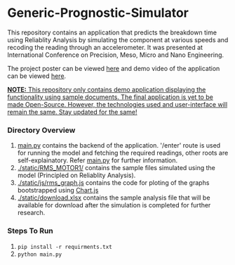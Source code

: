 # Generic-Prognostic-Simulator

This repository contains an application that predicts the breakdown time using Reliablity Analysis by simulating the component at various speeds and recoding the reading through an accelerometer. It was presented at International Conference on Precision, Meso, Micro and Nano Engineering.

The project poster can be viewed [here](./Project_Poster.pdf) and demo video of the application can be viewed [here](https://youtu.be/w2jPJMDxUsw).

<ins><strong>NOTE:</strong> This repository only contains demo application displaying the functionality using sample documents. The final application is yet to be made Open-Source. However, the technologies used and user-interface will remain the same. Stay updated for the same!</ins>

### Directory Overview
1. [main.py](./main.py) contains the backend of the application. '/enter' route is used for running the model and fetching the required readings, other roots are self-explainatory. Refer [main.py](./main.py) for further information.
2. [./static/RMS_MOTOR1/](./static/RMS_MOTOR1) contains the sample files simulated using the model (Principled on Reliablity Analysis).
3. [./static/js/rms_graph.js](./static/js/rms_graph.js) contains the code for ploting of the graphs bootstrapped using [Chart.js](https://github.com/chartjs/Chart.js)
4. [./static/download.xlsx](./static/download.xlsx) contains the sample analysis file that will be available for download after the simulation is completed for further research.

### Steps To Run
1. `pip install -r requirments.txt `
2. `python main.py`

